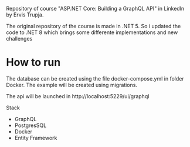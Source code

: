 Repository of course "ASP.NET Core: Building a GraphQL API" in Linkedln by Ervis Trupja.

The original repository of the course is made in .NET 5. So i updated the code to .NET 8 which brings some differente implementations and new challenges

# How to run

The database can be created using the file docker-compose.yml in folder Docker. The example will be created using migrations.

The api will be launched in http://localhost:5229/ui/graphql

Stack

- GraphQL
- PostgresSQL
- Docker
- Entity Framework
